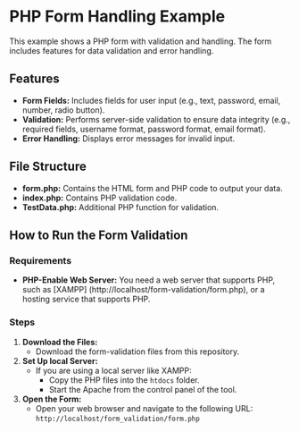 # PHP Form Handling Example

This example shows a PHP form with validation and handling. The form includes features for data validation and error handling.

## Features

- **Form Fields:** Includes fields for user input (e.g., text, password, email, number, radio button).
- **Validation:** Performs server-side validation to ensure data integrity (e.g., required fields, username format, password format, email format).
- **Error Handling:** Displays error messages for invalid input.

## File Structure

- **form.php:** Contains the HTML form and PHP code to output your data.
- **index.php:** Contains PHP validation code.
- **TestData.php:** Additional PHP function for validation.

## How to Run the Form Validation

### Requirements
- **PHP-Enable Web Server:** You need a web server that supports PHP, such as [XAMPP] (http://localhost/form-validation/form.php),
or a hosting service that supports PHP.

### Steps

1. **Download the Files:**
   - Download the form-validation files from this repository.
2. **Set Up local Server:**
    - If you are using a local server like XAMPP:
        - Copy the PHP files into the `htdocs` folder.
        - Start the Apache from the control panel of the tool.
3. **Open the Form:**
     - Open your web browser and navigate to the following URL:
           ```
           http://localhost/form_validation/form.php
           ```
